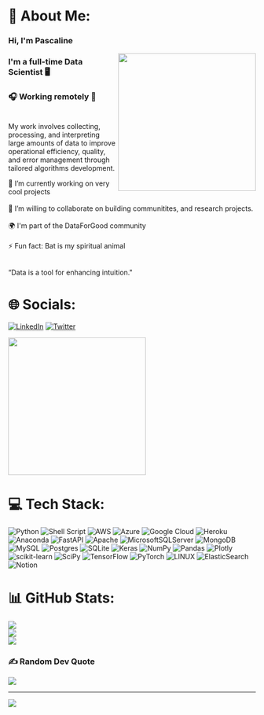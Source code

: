 # 💫 About Me:
### Hi, I'm Pascaline 
<img align="right" src="https://media.giphy.com/media/v1.Y2lkPTc5MGI3NjExYmUzZTBhMmUzNWI2YmM2NTIxNGM0NzEzZGU0YTRhMTAzMzIwOTNjMCZlcD12MV9pbnRlcm5hbF9naWZzX2dpZklkJmN0PWc/HUplkVCPY7jTW/giphy.gif" height="280">

### I'm a full-time Data Scientist 🖥️ 
### 🎧 Working remotely 🍵<br><br>

My work involves collecting, processing, and interpreting large amounts of data to improve operational efficiency, quality, and error management through tailored algorithms development.

🔭 I’m currently working on very cool projects<br><br>
👯 I’m willing to collaborate on building communitites, and research projects.<br><br>
🌍 I'm part of the DataForGood community<br><br>
⚡ Fun fact: Bat is my spiritual animal<br><br>

“Data is a tool for enhancing intuition."



# 🌐 Socials:
[![LinkedIn](https://img.shields.io/badge/LinkedIn-%230077B5.svg?logo=linkedin&logoColor=white)](https://linkedin.com/in/pascaline-grondein) [![Twitter](https://img.shields.io/badge/Twitter-%231DA1F2.svg?logo=Twitter&logoColor=white)](https://twitter.com/@PG_DataSE) 

<img src="https://media.giphy.com/media/v1.Y2lkPTc5MGI3NjExYjE4MGEyZDliYjVlMmNkNjRjNjNkYTdjYzZjOTNmYTBhZGU4Mzg0ZSZlcD12MV9pbnRlcm5hbF9naWZzX2dpZklkJmN0PWc/JWuBH9rCO2uZuHBFpm/giphy.gif" height="280">

# 💻 Tech Stack:
![Python](https://img.shields.io/badge/python-3670A0?style=for-the-badge&logo=python&logoColor=ffdd54) ![Shell Script](https://img.shields.io/badge/shell_script-%23121011.svg?style=for-the-badge&logo=gnu-bash&logoColor=white) ![AWS](https://img.shields.io/badge/AWS-%23FF9900.svg?style=for-the-badge&logo=amazon-aws&logoColor=white) ![Azure](https://img.shields.io/badge/azure-%230072C6.svg?style=for-the-badge&logo=azure-devops&logoColor=white) ![Google Cloud](https://img.shields.io/badge/Google%20Cloud-%234285F4.svg?style=for-the-badge&logo=google-cloud&logoColor=white) ![Heroku](https://img.shields.io/badge/heroku-%23430098.svg?style=for-the-badge&logo=heroku&logoColor=white) ![Anaconda](https://img.shields.io/badge/Anaconda-%2344A833.svg?style=for-the-badge&logo=anaconda&logoColor=white) ![FastAPI](https://img.shields.io/badge/FastAPI-005571?style=for-the-badge&logo=fastapi) ![Apache](https://img.shields.io/badge/apache-%23D42029.svg?style=for-the-badge&logo=apache&logoColor=white) ![MicrosoftSQLServer](https://img.shields.io/badge/Microsoft%20SQL%20Sever-CC2927?style=for-the-badge&logo=microsoft%20sql%20server&logoColor=white) ![MongoDB](https://img.shields.io/badge/MongoDB-%234ea94b.svg?style=for-the-badge&logo=mongodb&logoColor=white) ![MySQL](https://img.shields.io/badge/mysql-%2300f.svg?style=for-the-badge&logo=mysql&logoColor=white) ![Postgres](https://img.shields.io/badge/postgres-%23316192.svg?style=for-the-badge&logo=postgresql&logoColor=white) ![SQLite](https://img.shields.io/badge/sqlite-%2307405e.svg?style=for-the-badge&logo=sqlite&logoColor=white) ![Keras](https://img.shields.io/badge/Keras-%23D00000.svg?style=for-the-badge&logo=Keras&logoColor=white) ![NumPy](https://img.shields.io/badge/numpy-%23013243.svg?style=for-the-badge&logo=numpy&logoColor=white) ![Pandas](https://img.shields.io/badge/pandas-%23150458.svg?style=for-the-badge&logo=pandas&logoColor=white) ![Plotly](https://img.shields.io/badge/Plotly-%233F4F75.svg?style=for-the-badge&logo=plotly&logoColor=white) ![scikit-learn](https://img.shields.io/badge/scikit--learn-%23F7931E.svg?style=for-the-badge&logo=scikit-learn&logoColor=white) ![SciPy](https://img.shields.io/badge/SciPy-%230C55A5.svg?style=for-the-badge&logo=scipy&logoColor=%white) ![TensorFlow](https://img.shields.io/badge/TensorFlow-%23FF6F00.svg?style=for-the-badge&logo=TensorFlow&logoColor=white) ![PyTorch](https://img.shields.io/badge/PyTorch-%23EE4C2C.svg?style=for-the-badge&logo=PyTorch&logoColor=white) ![LINUX](https://img.shields.io/badge/Linux-FCC624?style=for-the-badge&logo=linux&logoColor=black) ![ElasticSearch](https://img.shields.io/badge/-ElasticSearch-005571?style=for-the-badge&logo=elasticsearch) ![Notion](https://img.shields.io/badge/Notion-%23000000.svg?style=for-the-badge&logo=notion&logoColor=white)
# 📊 GitHub Stats:
![](https://github-readme-stats.vercel.app/api?username=pgrondein&theme=dark&hide_border=false&include_all_commits=false&count_private=false)<br/>
![](https://github-readme-streak-stats.herokuapp.com/?user=pgrondein&theme=dark&hide_border=false)<br/>
![](https://github-readme-stats.vercel.app/api/top-langs/?username=pgrondein&theme=dark&hide_border=false&include_all_commits=false&count_private=false&layout=compact)


### ✍️ Random Dev Quote
![](https://quotes-github-readme.vercel.app/api?type=horizontal&theme=radical)

---
[![](https://visitcount.itsvg.in/api?id=pgrondein&icon=0&color=10)](https://visitcount.itsvg.in)
